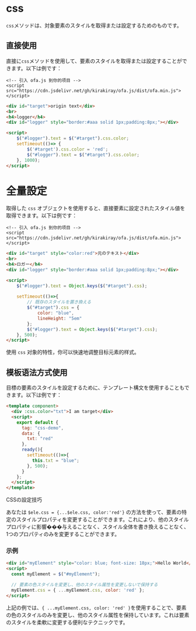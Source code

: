 # css

`css`メソッドは、対象要素のスタイルを取得または設定するためのものです。

## 直接使用

直接に`css`メソッドを使用して、要素のスタイルを取得または設定することができます。以下は例です：

<html-viewer>

```
<!-- 引入 ofa.js 到你的项目 -->
<script src="https://cdn.jsdelivr.net/gh/kirakiray/ofa.js/dist/ofa.min.js"></script>
```

```html
<div id="target">origin text</div>
<br>
<h4>logger</h4>
<div id="logger" style="border:#aaa solid 1px;padding:8px;"></div>

<script>
    $("#logger").text = $("#target").css.color;
    setTimeout(()=> {
        $('#target').css.color = 'red';
        $("#logger").text = $("#target").css.color;
    }, 1000);
</script>
```

</html-viewer>

# 全量設定

取得した `css` オブジェクトを使用すると、直接要素に設定されたスタイル値を取得できます。以下は例です：

<html-viewer>

```
<!-- 引入 ofa.js 到你的项目 -->
<script src="https://cdn.jsdelivr.net/gh/kirakiray/ofa.js/dist/ofa.min.js"></script>
```

```html
<div id="target" style="color:red">元のテキスト</div>
<br>
<h4>ロガー</h4>
<div id="logger" style="border:#aaa solid 1px;padding:8px;"></div>

<script>
    $("#logger").text = Object.keys($("#target").css);
   
    setTimeout(()=>{
        // 既存のスタイルを置き換える
        $("#target").css = {
            color: "blue",
            lineHeight: "5em"
        };
        $("#logger").text = Object.keys($("#target").css);
    }, 500);
</script>
```

</html-viewer>

使用 `css` 对象的特性，你可以快速地调整目标元素的样式。

## 模板语法方式使用

目標の要素のスタイルを設定するために、テンプレート構文を使用することもできます。以下は例です：

<comp-viewer comp-name="css-demo">

```html
<template component>
  <div :css.color="txt">I am target</div>
  <script>
    export default {
      tag: "css-demo",
      data: {
        txt: "red"
      },
      ready(){
        setTimeout(()=>{
          this.txt = "blue";
        }, 500);
      }
    };
  </script>
</template>
```

</comp-viewer>

CSSの設定技巧

あなたは `$ele.css = {...$ele.css, color:'red'}` の方法を使って、要素の特定のスタイルプロパティを変更することができます。これにより、他のスタイルプロパティに影響���与えることなく、スタイル全体を書き換えることなく、1つのプロパティのみを変更することができます。

### 示例

```html
<div id="myElement" style="color: blue; font-size: 18px;">Hello World</div>
<script>
  const myElement = $("#myElement");

  // 要素の色スタイルを変更し、他のスタイル属性を変更しないで保持する
  myElement.css = { ...myElement.css, color: 'red' };
</script>
```

上記の例では、`{ ...myElement.css, color: 'red' }`を使用することで、要素の色のスタイルのみを変更し、他のスタイル属性を保持しています。これは要素のスタイルを柔軟に変更する便利なテクニックです。